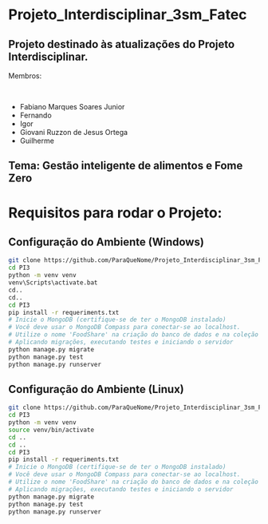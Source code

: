 # Projeto_Interdisciplinar_3sm_Fatec

## Projeto destinado às atualizações do Projeto Interdisciplinar.

<p>Membros: </p> <br>

<ul>
  <li>
    Fabiano Marques Soares Junior
  </li>
  <li>
    Fernando
  </li>
  <li>
    Igor
  </li>
  <li>
    Giovani Ruzzon de Jesus Ortega
  </li>
  <li>
    Guilherme
  </li>
</ul>

## Tema: Gestão inteligente de alimentos e Fome Zero

<h1>Requisitos para rodar o Projeto:</h1>

## Configuração do Ambiente (Windows)

```bash
git clone https://github.com/ParaQueNome/Projeto_Interdisciplinar_3sm_Fatec.git
cd PI3
python -m venv venv
venv\Scripts\activate.bat
cd..
cd..
cd PI3
pip install -r requeriments.txt
# Inicie o MongoDB (certifique-se de ter o MongoDB instalado)
# Você deve usar o MongoDB Compass para conectar-se ao localhost.
# Utilize o nome 'FoodShare' na criação do banco de dados e na coleção
# Aplicando migrações, executando testes e iniciando o servidor
python manage.py migrate
python manage.py test
python manage.py runserver
```
## Configuração do Ambiente (Linux)
```bash
git clone https://github.com/ParaQueNome/Projeto_Interdisciplinar_3sm_Fatec.git
cd PI3
python -m venv venv
source venv/bin/activate
cd ..
cd ..
cd PI3
pip install -r requeriments.txt
# Inicie o MongoDB (certifique-se de ter o MongoDB instalado)
# Você deve usar o MongoDB Compass para conectar-se ao localhost.
# Utilize o nome 'FoodShare' na criação do banco de dados e na coleção
# Aplicando migrações, executando testes e iniciando o servidor
python manage.py migrate
python manage.py test
python manage.py runserver
```

